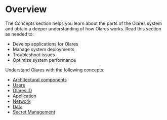 # Overview

The Concepts section helps you learn about the parts of the Olares system and obtain a deeper understanding of how Olares works. Read this section as needed to:

- Develop applications for Olares
- Manage system deployments
- Troubleshoot issues
- Optimize system performance

Understand Olares with the following concepts:

- [Architectural components](../architecture.md)
- [Users](./account.md)
- [Olares ID](./olares-id.md)
- [Application](./application.md)
- [Network](./network.md)
- [Data](./data.md)
- [Secret Management](./secrets.md)



